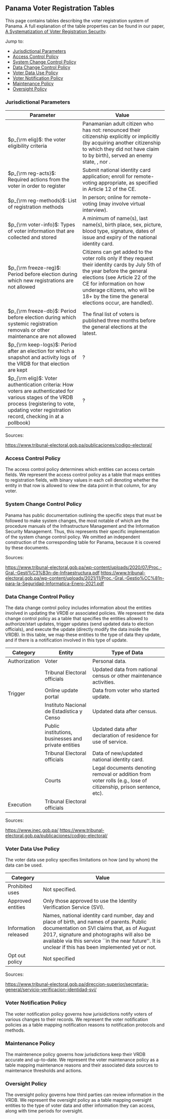 ## Panama Voter Registration Tables

This page contains tables describing the voter registration system of Panama. A full explanation of the table properties can be found in our paper, [A Systematization of Voter Registration Security]().

Jump to:
- [Jurisdictional Parameters](#jurisdictional-parameters)
- [Access Control Policy](#access-control-policy)
- [System Change Control Policy](#system-change-control-policy)
- [Data Change Control Policy](#data-change-control-policy)
- [Voter Data Use Policy](#voter-data-use-policy)
- [Voter Notification Policy](#voter-notification-policy)
- [Maintenance Policy](#maintenance-policy)
- [Oversight Policy](#oversight-policy)

### Jurisdictional Parameters

| Parameter | Value |
| --------------------------------------------------------------------------------------------------------------------------------------------------------------------------------------- | ---------------------------------------------------------------------------------------------------------------------------------------------------------------------------------------------------------------------------------------------------------------------------------------------------------------------------------------------------------------------------------------------------------------------------------- |
| $p_{\rm elig}$: the voter eligibility criteria                                                                                                                                                              | Panamanian adult citizen who has not: renounced their citizenship explicitly or implicitly (by acquiring another citizenship to which they did not have claim to by birth), served an enemy state, , nor .
| $p_{\rm reg-acts}$: Required actions from the voter in order to register                                                                                                                                    | Submit national identity card application; enroll for remote-voting appropriate, as specified in Article 12 of the CE.                                                                                                                                                                                                                                                                                                                                |
| $p_{\rm reg-methods}$: List of registration methods                                                                                                                                                            | In person; online for remote-voting (may involve virtual interview).                                                                                                                                                                                                                                                                                                                                 |
| $p_{\rm voter-info}$: Types of voter information that are collected and stored                                                                                                                                | A minimum of name(s), last name(s), birth place, sex, picture, blood type, signature, dates of issue and expiry of the national identity card.                                                                                                                                                                                                                                                                                                                                                                                                                                |
| $p_{\rm freeze-reg}$: Period before election during which new registrations are not allowed                                                                                                                   |  Citizens can get added to the voter rolls only if they request their identity cards by July 5th of the year before the general elections (see Article 22 of the CE for information on how underage citizens, who will be 18+ by the time the general elections occur, are handled).                                                                                                                                                                                                                                                                                                                                                    |
| $p_{\rm freeze-db}$: Period before election during which systemic registration removals or other maintenance are not allowed                                                                                          | The final list of voters is published three months before the general elections at the latest.                                                                                                                                                                                                                                                                                                                                                                                                                            |
| $p_{\rm keep-logs}$: Period after an election for which a snapshot and activity logs of the VRDB for that election are kept                                                                                  | ?                                                                                                                                                                                                                                                                                                                                                                                                              |
| $p_{\rm elig}$: Voter authentication criteria: How voters are authenticated for various stages of the VRDB process (registering to vote, updating voter registration record, checking in at a pollbook) | ?                                                                                                                                                                                           |

Sources:

https://www.tribunal-electoral.gob.pa/publicaciones/codigo-electoral/

### Access Control Policy

The access control policy determines which entities can access certain fields. We represent the access control policy as a table that maps entities to registration fields, with binary values in each cell denoting whether the entity in that row is allowed to view the data point in that column, for any voter.

### System Change Control Policy

Panama has public documentation outlining the specific steps that must be followed to make system changes, the most notable of which are the procedure manuals of the Infrastructure Management and the Information Security Management. Thus, this represents their specific implementation of the system change control policy. We omitted an independent construction of the corresponding table for Panama, because it is covered by these documents.

Sources:

https://www.tribunal-electoral.gob.pa/wp-content/uploads/2020/07/Proc.-Gral.-Gesti%C3%B3n-de-Infraestructura.pdf
https://www.tribunal-electoral.gob.pa/wp-content/uploads/2021/11/Proc.-Gral.-Gestio%CC%81n-para-la-Seguridad-Informatica-Enero-2021.pdf

### Data Change Control Policy

The data change control policy includes information about the entities involved in updating the VRDB or associated policies. We represent the data change
control policy as a table that specifies the entities allowed to authorize/start updates, trigger updates (send updated data to election officials), and execute the update (directly modify the data inside
the VRDB). In this table, we map these entities to the type of data they update, and if there is a notification involved in this type of update.

| Category      | Entity                                                                   | Type of Data                       |
| ------------- | ------------------------------------------------------------------------ | ---------------------------------- |
| Authorization | Voter                                                                    | Personal data.                      |
|               | Tribunal Electoral officials                                             | Updated data from national census or other maintenance activities.  |
| Trigger       | Online update portal                                                     | Data from voter who started update. |
|               | Instituto Nacional de Estadística y Censo                                                                                      | Updated data after census. |
|               | Public institutions, businesses and private entities                                                                                   | Updated data after declaration of residence for use of service.     |
|               | Tribunal Electoral officials                                             | Data of new/updated national identity card.        |
|               | Courts                                                                   | Legal documents denoting removal or addition from voter rolls (e.g., lose of citizenship, prison sentence, etc).                 |
| Execution     | Tribunal Electoral officials                                                 |                                    |

Sources:

https://www.inec.gob.pa/
https://www.tribunal-electoral.gob.pa/publicaciones/codigo-electoral/

### Voter Data Use Policy

The voter data use policy specifies limitations on how (and by whom) the data can be used.

| Category | Value |
|----------------------|-------------------------------------------------------------------------------------------|
| Prohibited uses      | Not specified.                                                                            |
| Approved entities    | Only those approved to use the Identity Verification Service (SVI).                                                                                    |
| Information released | Names, national identity card number, day and place of birth, and names of parents. Public documentation on SVI claims that, as of August 2017, signature and photographs will also be available via this service ``in the near future''. It is unclear if this has been implemented yet or not.                                                         |
| Opt out policy       | Not specified |

Sources:

https://www.tribunal-electoral.gob.pa/direccion-superior/secretaria-general/servicio-verificacion-identidad-svi/

### Voter Notification Policy

The voter notification policy governs how jurisidictions notify voters of various changes to their records. We represent the voter notification policies as a
table mapping notification reasons to notification protocols and methods.

### Maintenance Policy

The maintenence policy governs how jurisdictions keep their VRDB accurate and up-to-date. We represent the voter maintenance policy as a table mapping
maintenance reasons and their associated data sources to maintenance thresholds and actions.

### Oversight Policy

The oversight policy governs how third parties can review information in the VRDB. We represent the oversight policy as a table mapping oversight entities to the
type of voter data and other information they can access, along with time periods for oversight.
